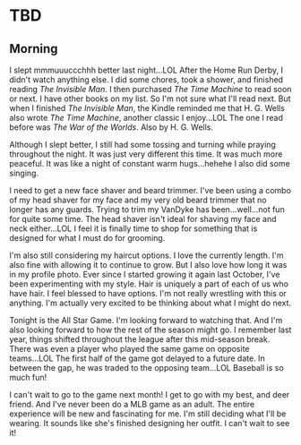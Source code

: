 # TBD

## Morning

I slept mmmuuuccchhh better last night...LOL After the Home Run Derby, I didn't watch anything else. I did some chores, took a shower, and finished reading *The Invisible Man*. I then purchased *The Time Machine* to read soon or next. I have other books on my list. So I'm not sure what I'll read next. But when I finished *The Invisible Man*, the Kindle reminded me that H. G. Wells also wrote *The Time Machine*, another classic I enjoy...LOL The one I read before was *The War of the Worlds*. Also by H. G. Wells.

Although I slept better, I still had some tossing and turning while praying throughout the night. It was just very different this time. It was much more peaceful. It was like a night of constant warm hugs...hehehe I also did some singing.

I need to get a new face shaver and beard trimmer. I've been using a combo of my head shaver for my face and my very old beard trimmer that no longer has any guards. Trying to trim my VanDyke has been...well...not fun for quite some time. The head shaver isn't ideal for shaving my face and neck either...LOL I feel it is finally time to shop for something that is designed for what I must do for grooming.

I'm also still considering my haircut options. I love the currently length. I'm also fine with allowing it to continue to grow. But I also love how long it was in my profile photo. Ever since I started growing it again last October, I've been experimenting with my style. Hair is uniquely a part of each of us who have hair. I feel blessed to have options. I'm not really wrestling with this or anything. I'm actually very excited to be thinking about what I might do next.

Tonight is the All Star Game. I'm looking forward to watching that. And I'm also looking forward to how the rest of the season might go. I remember last year, things shifted throughout the league after this mid-season break. There was even a player who played the same game on opposite teams...LOL The first half of the game got delayed to a future date. In between the gap, he was traded to the opposing team...LOL Baseball is so much fun!

I can't wait to go to the game next month! I get to go with my best, and deer friend. And I've never been do a MLB game as an adult. The entire experience will be new and fascinating for me. I'm still deciding what I'll be wearing. It sounds like she's finished designing her outfit. I can't wait to see it!

